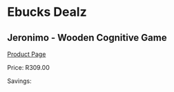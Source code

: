 
# Ebucks Dealz
## Jeronimo - Wooden Cognitive Game
[Product Page](https://www.ebucks.com/web/shop/productSelected.do?prodId=1233327825&catId=1233327182)

Price: R309.00

Savings: 


	